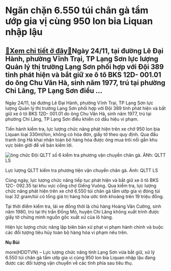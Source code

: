 Ngăn chặn 6.550 túi chân gà tẩm ướp gia vị cùng 950 lon bia Liquan nhập lậu
===========================================================================

[:gift:Xem chi tiết ở đây:gift:](https://hddtvn.com/ngan-chan-6-550-tui-chan-ga-tam-uop-gia-vi-cung-950-lon-bia-liquan-nhap-lau/)Ngày 24/11, tại đường Lê Đại Hành, phường Vĩnh Trại, TP Lạng Sơn lực lượng Quản lý thị trường Lạng Sơn phối hợp với Đội 389 tỉnh phát hiện và bắt giữ xe ô tô BKS 12D- 001.01 do ông Chu Văn Hà, sinh năm 1977, trú tại phường Chi Lăng, TP Lạng Sơn điều …
-----------------------------------------------------------------------------------------------------------------------------------------------------------------------------------------------------------------------------------------------------------


Ngày 24/11, tại đường Lê Đại Hành, phường Vĩnh Trại, TP Lạng Sơn lực lượng Quản lý thị trường Lạng Sơn phối hợp với Đội 389 tỉnh phát hiện và bắt giữ xe ô tô BKS 12D- 001.01 do ông Chu Văn Hà, sinh năm 1977, trú tại phường Chi Lăng, TP Lạng Sơn điều khiển có dấu hiệu vi phạm.


Tiến hành kiểm tra, lực lượng chức năng phát hiện trên xe chở 950 lon bia Liquan loại 330ml/lon, không có hóa đơn, giấy tờ theo quy định. Qua đấu tranh ông Hà khai nhận toàn bộ hàng hóa được ông mua trôi nổi gần khu vực biên giới để về bán kiếm lời.





![ông chức Đội QLTT số 6 kiểm tra phương vận chuyển chân gà. ẢNh: QLTT LS](https://hddtvn.com/wp-content/uploads/2021/01/5658_Chan_ga.JPG.jpg "ông chức Đội QLTT số 6 kiểm tra phương vận chuyển chân gà. ẢNh: QLTT LS")


Lực lượng QLTT kiểm tra phương tiện vận chuyển chân gà. Ảnh: QLTT LS



Cùng ngày, lực lượng chức năng tiếp tục phát hiện và bắt giữ xe ô tô BKS 12C- 092.35 tại khu vực cổng chợ Giếng Vuông. Qua kiểm tra, lực lượng chức năng phát hiện trên xe chở 6.550 túi chân gà tẩm ướp gia vị đóng túi loại 32 gram/túi có tổng giá trị hàng hóa ước tính khoảng trên 19 triệu đồng.


Tại thời điểm kiểm tra, lái xe đồng thời là chủ hàng Hoàng Văn Cường, sinh năm 1980, trú tại thị trấn Đồng Mỏ, huyện Chi Lăng không xuất trình được giấy tờ chứng minh nguồn gốc xuất xứ của lô hàng.


Hiện lực lượng chức năng lập biên bản xử phạt vi phạm hành chính và buộc các đối tượng tiêu hủy toàn bộ hàng hóa vi phạm nêu trên.




**Nụ Bùi**



more(HDDTVN) – Lực lượng chức năng tỉnh Lạng Sơn vừa bắt giữ, xử lý 6.550 túi chân gà tẩm ướp gia vị cùng 950 lon bia Liquan nhập lậu đang được các đối tượng vận chuyển về các tỉnh phía sau tiêu thụ.

